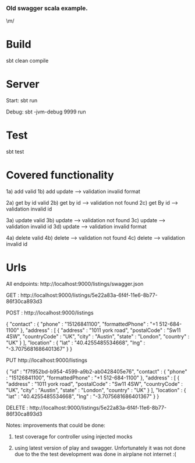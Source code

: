 
### Old swagger scala example. 

\m/

Build
======
sbt clean compile

Server
======

Start: sbt run

Debug:  sbt -jvm-debug 9999 run

Test
====
sbt test

Covered functionality
======================
1a) add valid
1b) add update --> validation invalid format

2a) get by id valid
2b) get by id --> validation not found
2c) get By id --> validation invalid id

3a) update valid
3b) update --> validation not found
3c) update --> validation invalid id
3d) update --> validation invalid format

4a) delete valid
4b) delete --> validation not found
4c) delete --> validation invalid id


Urls
====

All endpoints:
http://localhost:9000/listings/swagger.json

GET  :  http://localhost:9000/listings/5e22a83a-6f4f-11e6-8b77-86f30ca893d3

POST : http://localhost:9000/listings

{
  "contact" : {
    "phone" : "15126841100",
    "formattedPhone" : "+1 512-684-1100"
  },
  "address" : [ {
    "address" : "1011 york road",
    "postalCode" : "Sw11 4SW",
    "countryCode" : "UK",
    "city" : "Austin",
    "state" : "London",
    "country" : "UK"
  } ],
  "location" : {
    "lat" : "40.4255485534668",
    "lng" : "-3.7075681686401367"
  }
}

PUT http://localhost:9000/listings

{
  "id" : "f7f952bd-b954-4599-a9b2-ab0428405e76",
  "contact" : {
    "phone" : "15126841100",
    "formattedPhone" : "+1 512-684-1100"
  },
  "address" : [ {
    "address" : "1011 york road",
    "postalCode" : "Sw11 4SW",
    "countryCode" : "UK",
    "city" : "Austin",
    "state" : "London",
    "country" : "UK"
  } ],
  "location" : {
    "lat" : "40.4255485534668",
    "lng" : "-3.7075681686401367"
  }
}

DELETE : http://localhost:9000/listings/5e22a83a-6f4f-11e6-8b77-86f30ca893d3

Notes: improvements that could  be done:

1) test coverage for controller using injected mocks

2) using latest version of play and swagger.
Unfortunately it was not done due to the the test development was done in airplane not internet :(






